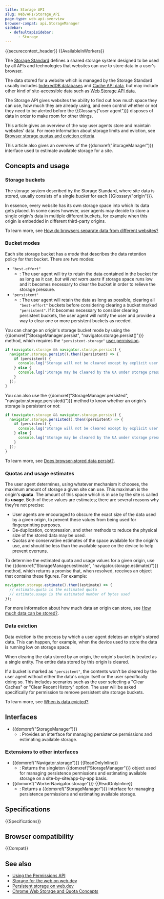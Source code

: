 ```yaml
---
title: Storage API
slug: Web/API/Storage_API
page-type: web-api-overview
browser-compat: api.StorageManager
sidebar:
  - defaultapisidebar:
      - Storage
---
```


{{securecontext_header}} {{AvailableInWorkers}}

The [Storage Standard](https://storage.spec.whatwg.org/) defines a shared storage system designed to be used by all APIs and technologies that websites can use to store data in a user's browser.

The data stored for a website which is managed by the Storage Standard usually includes [IndexedDB databases](/en-US/docs/Web/API/IndexedDB_API) and [Cache API data](/en-US/docs/Web/API/Cache), but may include other kind of site-accessible data such as [Web Storage API data](/en-US/docs/Web/API/Web_Storage_API).

The Storage API gives websites the ability to find out how much space they can use, how much they are already using, and even control whether or not they need to be alerted before the {{Glossary("user agent")}} disposes of data in order to make room for other things.

This article gives an overview of the way user agents store and maintain websites' data. For more information about storage limits and eviction, see [Browser storage quotas and eviction criteria](/en-US/docs/Web/API/Storage_API/Storage_quotas_and_eviction_criteria).

This article also gives an overview of the {{domxref("StorageManager")}} interface used to estimate available storage for a site.

## Concepts and usage

### Storage buckets

The storage system described by the Storage Standard, where site data is stored, usually consists of a single _bucket_ for each {{Glossary("origin")}}.

In essence, every website has its own storage space into which its data gets placed. In some cases however, user agents may decide to store a single origin's data in multiple different buckets, for example when this origin is embedded in different third-party origins.

To learn more, see [How do browsers separate data from different websites?](/en-US/docs/Web/API/Storage_API/Storage_quotas_and_eviction_criteria#how_do_browsers_separate_data_from_different_websites)

### Bucket modes

Each site storage bucket has a _mode_ that describes the data retention policy for that bucket. There are two modes:

- `"best-effort"`
  - : The user agent will try to retain the data contained in the bucket for as long as it can, _but will not warn users_ if storage space runs low and it becomes necessary to clear the bucket in order to relieve the storage pressure.
- `"persistent"`
  - : The user agent will retain the data as long as possible, clearing all `"best-effort"` buckets before considering clearing a bucket marked `"persistent"`. If it becomes necessary to consider clearing persistent buckets, the user agent will notify the user and provide a way to clear one or more persistent buckets as needed.

You can change an origin's storage bucket mode by using the {{domxref("StorageManager.persist", "navigator.storage.persist()")}} method, which requires the `"persistent-storage"` [user permission](/en-US/docs/Web/API/Permissions_API).

```js
if (navigator.storage && navigator.storage.persist) {
  navigator.storage.persist().then((persistent) => {
    if (persistent) {
      console.log("Storage will not be cleared except by explicit user action");
    } else {
      console.log("Storage may be cleared by the UA under storage pressure.");
    }
  });
}
```

You can also use the {{domxref("StorageManager.persisted", "navigator.storage.persisted()")}} method to know whether an origin's storage is persistent or not:

```js
if (navigator.storage && navigator.storage.persist) {
  navigator.storage.persisted().then((persistent) => {
    if (persistent) {
      console.log("Storage will not be cleared except by explicit user action");
    } else {
      console.log("Storage may be cleared by the UA under storage pressure.");
    }
  });
}
```

To learn more, see [Does browser-stored data persist?](/en-US/docs/Web/API/Storage_API/Storage_quotas_and_eviction_criteria#does_browser-stored_data_persist).

### Quotas and usage estimates

The user agent determines, using whatever mechanism it chooses, the maximum amount of storage a given site can use. This maximum is the origin's **quota**. The amount of this space which is in use by the site is called its **usage**. Both of these values are estimates; there are several reasons why they're not precise:

- User agents are encouraged to obscure the exact size of the data used by a given origin, to prevent these values from being used for [fingerprinting](/en-US/docs/Glossary/Fingerprinting) purposes.
- De-duplication, compression, and other methods to reduce the physical size of the stored data may be used.
- Quotas are conservative estimates of the space available for the origin's use, and should be less than the available space on the device to help prevent overruns.

To determine the estimated quota and usage values for a given origin, use the {{domxref("StorageManager.estimate", "navigator.storage.estimate()")}} method, which returns a promise that, when resolved, receives an object that contains these figures. For example:

```js
navigator.storage.estimate().then((estimate) => {
  // estimate.quota is the estimated quota
  // estimate.usage is the estimated number of bytes used
});
```

For more information about how much data an origin can store, see [How much data can be stored?](/en-US/docs/Web/API/Storage_API/Storage_quotas_and_eviction_criteria#how_much_data_can_be_stored).

### Data eviction

Data eviction is the process by which a user agent deletes an origin's stored data. This can happen, for example, when the device used to store the data is running low on storage space.

When clearing the data stored by an origin, the origin's bucket is treated as a single entity. The entire data stored by this origin is cleared.

If a bucket is marked as `"persistent"`, the contents won't be cleared by the user agent without either the data's origin itself or the user specifically doing so. This includes scenarios such as the user selecting a "Clear Caches" or "Clear Recent History" option. The user will be asked specifically for permission to remove persistent site storage buckets.

To learn more, see [When is data evicted?](/en-US/docs/Web/API/Storage_API/Storage_quotas_and_eviction_criteria#when_is_data_evicted).

## Interfaces

- {{domxref("StorageManager")}}
  - : Provides an interface for managing persistence permissions and estimating available storage.

### Extensions to other interfaces

- {{domxref("Navigator.storage")}} {{ReadOnlyInline}}
  - : Returns the singleton {{domxref("StorageManager")}} object used for managing persistence permissions and estimating available storage on a site-by-site/app-by-app basis.
- {{domxref("WorkerNavigator.storage")}} {{ReadOnlyInline}}
  - : Returns a {{domxref("StorageManager")}} interface for managing persistence permissions and estimating available storage.

## Specifications

{{Specifications}}

## Browser compatibility

{{Compat}}

## See also

- [Using the Permissions API](/en-US/docs/Web/API/Permissions_API/Using_the_Permissions_API)
- [Storage for the web on web.dev](https://web.dev/articles/storage-for-the-web)
- [Persistent storage on web.dev](https://web.dev/articles/persistent-storage)
- [Chrome Web Storage and Quota Concepts](https://docs.google.com/document/d/19QemRTdIxYaJ4gkHYf2WWBNPbpuZQDNMpUVf8dQxj4U/edit)
